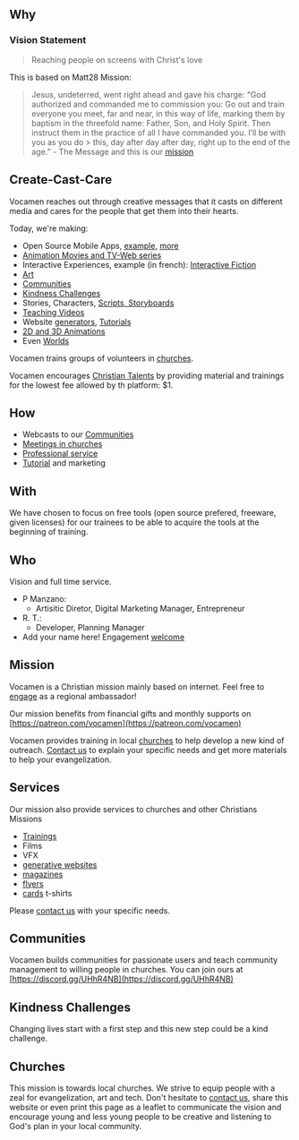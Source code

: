 
## Why 
### Vision Statement
> Reaching people on screens with Christ's love

This is based on Matt28 Mission:
> Jesus, undeterred, went right ahead and gave his charge: 
> “God authorized and commanded me to commission you: 
> Go out and train everyone you meet, far and near, in this way of life, marking them by
> baptism in the threefold name: Father, Son, and Holy Spirit. 
> Then instruct them in the practice of all I have commanded you. I’ll be with you as you do > this, day after day after day, right up to the end of the age.” - The Message
and this is our [mission](#mission)

<a name="ccc"></a>
## Create-Cast-Care
Vocamen reaches out through creative messages that it casts on different media and cares for the people that get them into their hearts.

Today, we're making:

- Open Source Mobile Apps, [example](godisciple), [more](https://github.com/vocamen?tab=repositories)
- [Animation Movies and TV-Web series](more/storyboard/)
- Interactive Experiences, example (in french): [Interactive Fiction](https://realistis.bitbucket.io)
- [Art](more/poster/)
- [Communities](#communities)
- [Kindness Challenges](#kindness)
- Stories, Characters, [Scripts, Storyboards](more/storyboard/)
- [Teaching Videos](more/storyboard/)
- Website [generators](more/generative/), [Tutorials](more/storyboard/)
- [2D and 3D Animations](more/animations/)
- Even [Worlds](more/worlds/)

Vocamen trains groups of volunteers in [churches](#churches).

Vocamen encourages [Christian Talents]() by providing material and trainings for the lowest fee allowed by th platform: $1.

<a name="how"></a>

## How
- Webcasts to our [Communities](#communities)
- [Meetings in churches](#churches)
- [Professional service]()
- [Tutorial]() and marketing

## With
We have chosen to focus on free tools (open source prefered, freeware, given licenses) for our trainees to be able to acquire the tools at the beginning of training.

<a name="who"></a>

## Who
Vision and full time service.

- P Manzano:
  - Artisitic Diretor, Digital Marketing Manager, Entrepreneur
- R. T.:
  - Developer, Planning Manager
- Add your name here! Engagement [welcome](more/engage/)

<a name="mission"></a>
## Mission
Vocamen is a Christian mission mainly based on internet.
Feel free to [engage](more/engage/) as a regional ambassador!

Our mission benefits from financial gifts and monthly supports on [https://patreon.com/vocamen](https://patreon.com/vocamen)

Vocamen provides training in local [churches](#churches) to help develop a new kind of outreach. 
[Contact us](mailto:support@vocamen.com) to explain your specific needs and get more materials to help your evangelization.

<a name="services"></a>

## Services
Our mission also provide services to churches and other Christians Missions

- [Trainings](patreon)
- Films
- VFX
- [generative websites](more/generative/)
- [magazines]()
- [flyers]()
- [cards]() t-shirts

Please [contact us](more/engage/) with your specific needs.

<a name="communities"></a>

## Communities
Vocamen builds communities for passionate users and teach community management to willing people in churches.
You can join ours at [https://discord.gg/UHhR4NB](https://discord.gg/UHhR4NB)


<a name="kindness"></a>

## Kindness Challenges
Changing lives start with a first step and this new step could be a kind challenge.

<a name="churches"></a>

## Churches
This mission is towards local churches.
We strive to equip people with a zeal for evangelization, art and tech.
Don't hesitate to [contact us](more/engage/), share this website or even print this page as a leaflet to communicate the vision and encourage young and less young people to be creative and listening to God's plan in your local community.